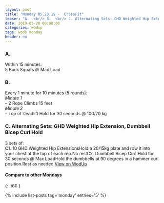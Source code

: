 ```yaml
---
layout: post
title: "Monday 05.20.19 -  CrossFit"
teaser: "A.  <br/> B.  <br/> C. Alternating Sets: GHD Weighted Hip Extension, Dumbbell Bicep Curl Hold"
date: 2019-05-20 00:00:00
categories: wodup
tags: wods monday
header: no
---
```



<h3>A.  </h3>
Within 15 minutes:<br/>
5 Back Squats @ Max Load<br/>
<h3>B.  </h3>
Every 1 minute for 10 minutes (5 rounds):<br/><em>Minute 1</em><br/>– 2 Rope Climbs 15 feet<br/><em>Minute 2</em><br/>– Top of Deadlift Hold for 30 seconds @ 100/70 kg<br/>
<h3>C. Alternating Sets: GHD Weighted Hip Extension, Dumbbell Bicep Curl Hold</h3>
3 sets of:<br/>C1. 10 GHD Weighted Hip ExtensionsHold a 20/15kg plate and row it into your chest at the top of each rep.No restC2. Dumbbell Bicep Curl Hold for 30 seconds @ Max LoadHold the dumbbells at 90 degrees in a hammer curl position.Rest as needed
<a href="https://www.wodup.com/gyms/asphodel/wods/16613" target="blank">View on WodUp</a>


#### Compare to other Mondays
{: .t60 }

{% include list-posts tag='monday' entries='5' %}